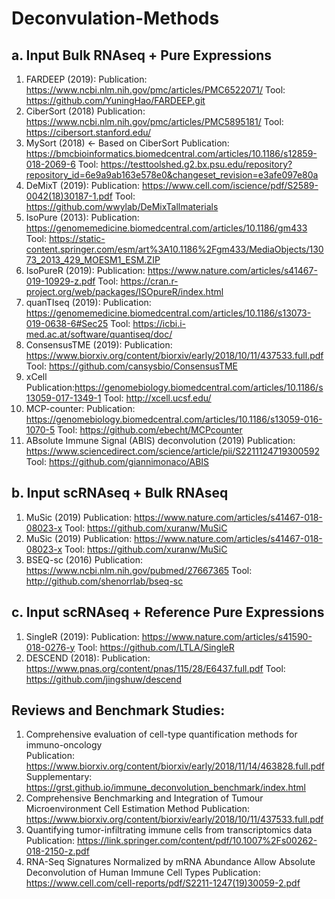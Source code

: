 # Deconvulation-Methods

## a. Input Bulk RNAseq + Pure Expressions

1. FARDEEP (2019): 
  Publication: https://www.ncbi.nlm.nih.gov/pmc/articles/PMC6522071/
  Tool: https://github.com/YuningHao/FARDEEP.git
2. CiberSort (2018)
  Publication: https://www.ncbi.nlm.nih.gov/pmc/articles/PMC5895181/
  Tool: https://cibersort.stanford.edu/
3. MySort (2018) <- Based on CiberSort
  Publication: https://bmcbioinformatics.biomedcentral.com/articles/10.1186/s12859-018-2069-6
  Tool: https://testtoolshed.g2.bx.psu.edu/repository?repository_id=6e9a9ab163e578e0&changeset_revision=e3afe097e80a
4. DeMixT (2019):
  Publication: https://www.cell.com/iscience/pdf/S2589-0042(18)30187-1.pdf
  Tool: https://github.com/wwylab/DeMixTallmaterials
5. IsoPure (2013):
  Publication: https://genomemedicine.biomedcentral.com/articles/10.1186/gm433
  Tool: https://static-content.springer.com/esm/art%3A10.1186%2Fgm433/MediaObjects/13073_2013_429_MOESM1_ESM.ZIP
6. IsoPureR (2019):
  Publication: https://www.nature.com/articles/s41467-019-10929-z.pdf
  Tool: https://cran.r-project.org/web/packages/ISOpureR/index.html
7. quanTIseq (2019):
  Publication: https://genomemedicine.biomedcentral.com/articles/10.1186/s13073-019-0638-6#Sec25
  Tool: https://icbi.i-med.ac.at/software/quantiseq/doc/
8. ConsensusTME (2019):
  Publication: https://www.biorxiv.org/content/biorxiv/early/2018/10/11/437533.full.pdf
  Tool: https://github.com/cansysbio/ConsensusTME
9. xCell
  Publication:https://genomebiology.biomedcentral.com/articles/10.1186/s13059-017-1349-1
  Tool: http://xcell.ucsf.edu/
10. MCP-counter:
  Publication: https://genomebiology.biomedcentral.com/articles/10.1186/s13059-016-1070-5
  Tool: https://github.com/ebecht/MCPcounter
11. ABsolute Immune Signal (ABIS) deconvolution (2019)
  Publication: https://www.sciencedirect.com/science/article/pii/S2211124719300592
  Tool: https://github.com/giannimonaco/ABIS

## b. Input scRNAseq + Bulk RNAseq

1. MuSic (2019)
  Publication: https://www.nature.com/articles/s41467-018-08023-x
  Tool: https://github.com/xuranw/MuSiC
2. MuSic (2019)
  Publication: https://www.nature.com/articles/s41467-018-08023-x
  Tool: https://github.com/xuranw/MuSiC
3. BSEQ-sc (2016)
  Publication: https://www.ncbi.nlm.nih.gov/pubmed/27667365
  Tool: http://github.com/shenorrlab/bseq-sc
  
## c. Input scRNAseq + Reference Pure Expressions  
1. SingleR (2019):
  Publication: https://www.nature.com/articles/s41590-018-0276-y
  Tool: https://github.com/LTLA/SingleR 
2. DESCEND (2018):
  Publication: https://www.pnas.org/content/pnas/115/28/E6437.full.pdf
  Tool: https://github.com/jingshuw/descend

## Reviews and Benchmark Studies:
1. Comprehensive evaluation of cell-type quantification methods for immuno-oncology  
   Publication: https://www.biorxiv.org/content/biorxiv/early/2018/11/14/463828.full.pdf
   Supplementary: https://grst.github.io/immune_deconvolution_benchmark/index.html
2. Comprehensive Benchmarking and Integration of Tumour Microenvironment Cell Estimation Method
   Publication: https://www.biorxiv.org/content/biorxiv/early/2018/10/11/437533.full.pdf
3. Quantifying tumor-infiltrating immune cells from transcriptomics data
   Publication: https://link.springer.com/content/pdf/10.1007%2Fs00262-018-2150-z.pdf
4. RNA-Seq Signatures Normalized by mRNA Abundance Allow Absolute Deconvolution of Human Immune Cell Types
   Publication: https://www.cell.com/cell-reports/pdf/S2211-1247(19)30059-2.pdf
